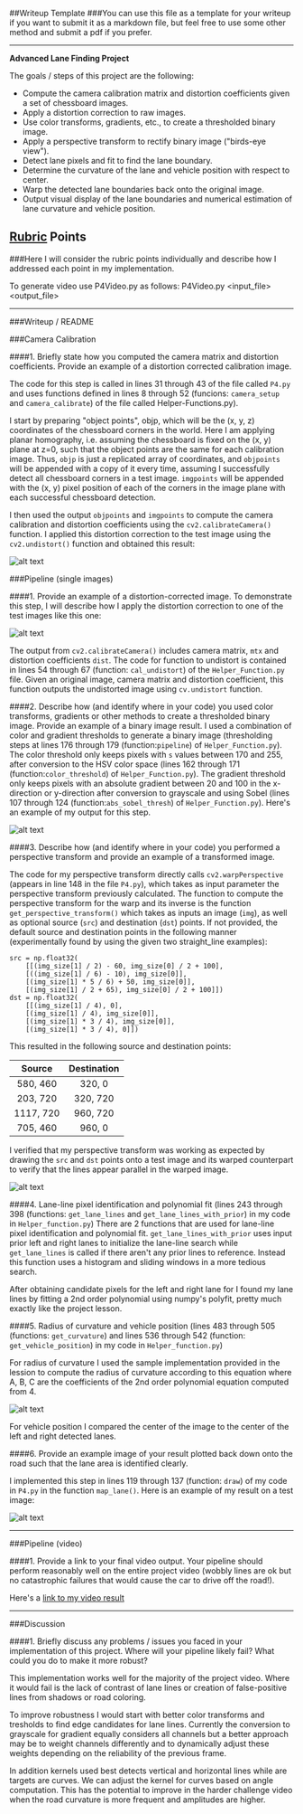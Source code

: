 ##Writeup Template
###You can use this file as a template for your writeup if you want to submit it as a markdown file, but feel free to use some other method and submit a pdf if you prefer.

---

**Advanced Lane Finding Project**

The goals / steps of this project are the following:

* Compute the camera calibration matrix and distortion coefficients given a set of chessboard images.
* Apply a distortion correction to raw images.
* Use color transforms, gradients, etc., to create a thresholded binary image.
* Apply a perspective transform to rectify binary image ("birds-eye view").
* Detect lane pixels and fit to find the lane boundary.
* Determine the curvature of the lane and vehicle position with respect to center.
* Warp the detected lane boundaries back onto the original image.
* Output visual display of the lane boundaries and numerical estimation of lane curvature and vehicle position.

[//]: # (Image References)

[image1]: ./examples/undistort_output.png "Undistorted"
[image2]: ./test_images/test1.jpg "Road Transformed"
[image3]: ./examples/binary_combo_example.jpg "Binary Example"
[image4]: ./output_images/perspective_straight_lines.jpg "Warp Example"
[image5]: ./examples/color_fit_lines.jpg "Fit Visual"
[image6]: ./examples/example_output.jpg "Output"
[image7]: ./output_images/calibration_example.png "Calibration Example"
[image8]: ./output_images/undistorted_example.png "Undistorted Example"
[image9]: ./output_images/threshold_example.png "Threshold Example"
[image10]: ./output_images/RCurve.png "Curvature Equation"
[image11]: ./output_images/P4_VideoScreenShot.png "Output Example"
[video1]: ./project_video_output.mp4 "Video"

## [Rubric](https://review.udacity.com/#!/rubrics/571/view) Points
###Here I will consider the rubric points individually and describe how I addressed each point in my implementation.

To generate video use P4Video.py as follows:
P4Video.py <input_file> <output_file>  

---
###Writeup / README

###Camera Calibration

####1. Briefly state how you computed the camera matrix and distortion coefficients. Provide an example of a distortion corrected calibration image.

The code for this step is called in lines 31 through 43 of the file called `P4.py` and uses functions defined in lines 8 through 52 (funcions: `camera_setup` and `camera_calibrate`) of the file called Helper-Functions.py).

I start by preparing "object points", objp, which will be the (x, y, z) coordinates of the chessboard corners in the world. Here I am applying planar homography, i.e. assuming the chessboard is fixed on the (x, y) plane at z=0, such that the object points are the same for each calibration image.  Thus, `objp` is just a replicated array of coordinates, and `objpoints` will be appended with a copy of it every time, assuming I successfully detect all chessboard corners in a test image.  `imgpoints` will be appended with the (x, y) pixel position of each of the corners in the image plane with each successful chessboard detection.  

I then used the output `objpoints` and `imgpoints` to compute the camera calibration and distortion coefficients using the `cv2.calibrateCamera()` function.  I applied this distortion correction to the test image using the `cv2.undistort()` function and obtained this result: 

![alt text][image7]

###Pipeline (single images)

####1. Provide an example of a distortion-corrected image.
To demonstrate this step, I will describe how I apply the distortion correction to one of the test images like this one:

![alt text][image8]

The output from `cv2.calibrateCamera()` includes camera matrix, `mtx` and distortion coefficients `dist`. The code for function to undistort is contained in lines 54 through 67 (function: `cal_undistort`) of the `Helper_Function.py` file. Given an original image, camera matrix and distortion coefficient, this function outputs the undistorted image using `cv.undistort` function.

####2. Describe how (and identify where in your code) you used color transforms, gradients or other methods to create a thresholded binary image.  Provide an example of a binary image result.
I used a combination of color and gradient thresholds to generate a binary image (thresholding steps at lines 176 through 179 (function:`pipeline`) of `Helper_Function.py`).  The color threshold only keeps pixels with `s` values between 170 and 255, after conversion to the HSV color space (lines 162 through 171 (function:`color_threshold`) of `Helper_Function.py`). The gradient threshold only keeps pixels with an absolute gradient between 20 and 100 in the x-direction or y-direction after conversion to grayscale and using Sobel (lines 107 through 124 (function:`abs_sobel_thresh`) of `Helper_Function.py`). Here's an example of my output for this step.

![alt text][image9]

####3. Describe how (and identify where in your code) you performed a perspective transform and provide an example of a transformed image.

The code for my perspective transform directly calls `cv2.warpPerspective` (appears in line 148 in the file `P4.py`), which takes as input parameter the perspective transform previously calculated. The function to compute the perspective transform for the warp and its inverse is the function `get_perspective_transform()` which takes as inputs an image (`img`), as well as optional source (`src`) and destination (`dst`) points. If not provided, the default source and destination points in the following manner (experimentally found by using the given two straight_line examples):

```
src = np.float32(
    [[(img_size[1] / 2) - 60, img_size[0] / 2 + 100],
    [((img_size[1] / 6) - 10), img_size[0]],
    [(img_size[1] * 5 / 6) + 50, img_size[0]],
    [(img_size[1] / 2 + 65), img_size[0] / 2 + 100]])
dst = np.float32(
    [[(img_size[1] / 4), 0],
    [(img_size[1] / 4), img_size[0]],
    [(img_size[1] * 3 / 4), img_size[0]],
    [(img_size[1] * 3 / 4), 0]])

```
This resulted in the following source and destination points:

| Source        | Destination   | 
|:-------------:|:-------------:| 
| 580, 460      | 320, 0        | 
| 203, 720      | 320, 720      |
| 1117, 720     | 960, 720      |
| 705, 460      | 960, 0        |

I verified that my perspective transform was working as expected by drawing the `src` and `dst` points onto a test image and its warped counterpart to verify that the lines appear parallel in the warped image.

![alt text][image4]

####4. Lane-line pixel identification and polynomial fit (lines 243 through 398 (functions: `get_lane_lines` and `get_lane_lines_with_prior`) in my code in `Helper_function.py`)
There are 2 functions that are used for lane-line pixel identification and polynomial fit. `get_lane_lines_with_prior` uses input prior left and right lanes to initialize the lane-line search while `get_lane_lines` is called if there aren't any prior lines to reference. Instead this function uses a histogram and sliding windows in a more tedious search. 

After obtaining candidate pixels for the left and right lane for I found my lane lines by fitting a 2nd order polynomial using numpy's polyfit, pretty much exactly like the project lesson.

####5. Radius of curvature and vehicle position (lines 483 through 505 (functions: `get_curvature`) and lines 536 through 542 (function: `get_vehicle_position`) in my code in `Helper_function.py`)

For radius of curvature I used the sample implementation provided in the lession to compute the radius of curvature according to this equation where A, B, C are the coefficients of the 2nd order polynomial equation computed from 4.

![alt text][image10]

For vehicle position I compared the center of the image to the center of the left and right detected lanes.

####6. Provide an example image of your result plotted back down onto the road such that the lane area is identified clearly.

I implemented this step in lines 119 through 137 (function: `draw`) of my code in `P4.py` in the function `map_lane()`.  Here is an example of my result on a test image:

![alt text][image11]

---

###Pipeline (video)

####1. Provide a link to your final video output.  Your pipeline should perform reasonably well on the entire project video (wobbly lines are ok but no catastrophic failures that would cause the car to drive off the road!).

Here's a [link to my video result](./project_video_output.mp4)

---

###Discussion

####1. Briefly discuss any problems / issues you faced in your implementation of this project.  Where will your pipeline likely fail?  What could you do to make it more robust?

This implementation works well for the majority of the project video. Where it would fail is the lack of contrast of lane lines or creation of false-positive lines from shadows or road coloring. 

To improve robustness I would start with better color transforms and tresholds to find edge candidates for lane lines. Currently the conversion to grayscale for gradient equally considers all channels but a better approach may be to weight channels differently and to dynamically adjust these weights depending on the reliability of the previous frame. 

In addition kernels used best detects vertical and horizontal lines while are targets are curves. We can adjust the kernel for curves based on angle computation. This has the potential to improve in the harder challenge video when the road curvature is more frequent and amplitudes are higher. 

